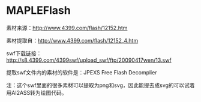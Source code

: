 # MAPLEFlash
素材来源：http://www.4399.com/flash/12152.htm

素材提取自：http://www.4399.com/flash/12152_4.htm

swf下载链接：http://s8.4399.com/4399swf/upload_swf/ftp/20090417wen/13.swf

提取swf文件内的素材的软件是：JPEXS Free Flash Decomplier

注：这个swf里面的很多素材可以提取为png和svg，因此能提去成svg的可以试着用AI2ASS转为绘图代码。
